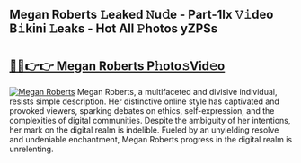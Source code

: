 ## Megan Roberts 𝙻eaked 𝙽u𝚍e - Part-1Ix 𝚅𝚒deo B𝚒kini 𝙻eaks - Hot All 𝙿hotos yZPSs

# <h2><a href="http://ld2g3y.urlbe.top/?page=Megan+Roberts">🔗🔗👉👉 Megan Roberts P𝚑oto𝚜Vid𝚎o</a></h2>

[![Megan Roberts](https://i.imgur.com/eBuTRDB.gif)](http://ld2g3y.urlbe.top/?page=Megan+Roberts)
Megan Roberts, a multifaceted and divisive individual, resists simple description. Her distinctive online style has captivated and provoked viewers, sparking debates on ethics, self-expression, and the complexities of digital communities. Despite the ambiguity of her intentions, her mark on the digital realm is indelible. Fueled by an unyielding resolve and undeniable enchantment, Megan Roberts progress in the digital realm is unrelenting.

